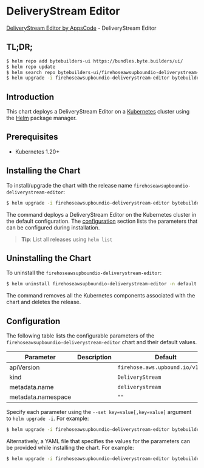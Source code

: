 # DeliveryStream Editor

[DeliveryStream Editor by AppsCode](https://byte.builders) - DeliveryStream Editor

## TL;DR;

```bash
$ helm repo add bytebuilders-ui https://bundles.byte.builders/ui/
$ helm repo update
$ helm search repo bytebuilders-ui/firehoseawsupboundio-deliverystream-editor --version=v0.4.18
$ helm upgrade -i firehoseawsupboundio-deliverystream-editor bytebuilders-ui/firehoseawsupboundio-deliverystream-editor -n default --create-namespace --version=v0.4.18
```

## Introduction

This chart deploys a DeliveryStream Editor on a [Kubernetes](http://kubernetes.io) cluster using the [Helm](https://helm.sh) package manager.

## Prerequisites

- Kubernetes 1.20+

## Installing the Chart

To install/upgrade the chart with the release name `firehoseawsupboundio-deliverystream-editor`:

```bash
$ helm upgrade -i firehoseawsupboundio-deliverystream-editor bytebuilders-ui/firehoseawsupboundio-deliverystream-editor -n default --create-namespace --version=v0.4.18
```

The command deploys a DeliveryStream Editor on the Kubernetes cluster in the default configuration. The [configuration](#configuration) section lists the parameters that can be configured during installation.

> **Tip**: List all releases using `helm list`

## Uninstalling the Chart

To uninstall the `firehoseawsupboundio-deliverystream-editor`:

```bash
$ helm uninstall firehoseawsupboundio-deliverystream-editor -n default
```

The command removes all the Kubernetes components associated with the chart and deletes the release.

## Configuration

The following table lists the configurable parameters of the `firehoseawsupboundio-deliverystream-editor` chart and their default values.

|     Parameter      | Description |                   Default                    |
|--------------------|-------------|----------------------------------------------|
| apiVersion         |             | <code>firehose.aws.upbound.io/v1beta1</code> |
| kind               |             | <code>DeliveryStream</code>                  |
| metadata.name      |             | <code>deliverystream</code>                  |
| metadata.namespace |             | <code>""</code>                              |


Specify each parameter using the `--set key=value[,key=value]` argument to `helm upgrade -i`. For example:

```bash
$ helm upgrade -i firehoseawsupboundio-deliverystream-editor bytebuilders-ui/firehoseawsupboundio-deliverystream-editor -n default --create-namespace --version=v0.4.18 --set apiVersion=firehose.aws.upbound.io/v1beta1
```

Alternatively, a YAML file that specifies the values for the parameters can be provided while
installing the chart. For example:

```bash
$ helm upgrade -i firehoseawsupboundio-deliverystream-editor bytebuilders-ui/firehoseawsupboundio-deliverystream-editor -n default --create-namespace --version=v0.4.18 --values values.yaml
```
